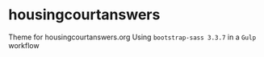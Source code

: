 # housingcourtanswers
Theme for housingcourtanswers.org
Using `bootstrap-sass 3.3.7` in a `Gulp` workflow
